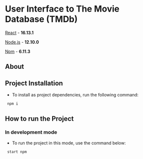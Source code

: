 # User Interface to The Movie Database (TMDb)

[React](https://reactjs.org/) - **16.13.1**

[Node.js](https://nodejs.org/en/) - **12.10.0**

[Npm](https://www.npmjs.com/) - **6.11.3**

## About

## Project Installation

- To install as project dependencies, run the following command:

`` 
npm i
`` 
## How to run the Project

### In development mode

- To run the project in this mode, use the command below:

`` 
start npm
`` 
